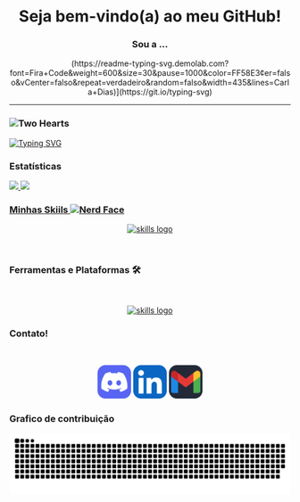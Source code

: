 
<div align="center">
 <h1 align="center"> Seja bem-vindo(a) ao meu GitHub! </h1> 
 <h3>Sou a ...</h3>
 (https://readme-typing-svg.demolab.com?font=Fira+Code&weight=600&size=30&pause=1000&color=FF58E3&center=falso&vCenter=falso&repeat=verdadeiro&random=falso&width=435&lines=Carla+Dias)](https://git.io/typing-svg) 
</div>

---
### <img src="https://raw.githubusercontent.com/Tarikul-Islam-Anik/Animated-Fluent-Emojis/master/Emojis/Smilies/Two%20Hearts.png" alt="Two Hearts" width="25" height="25" />

[![Typing SVG](https://readme-typing-svg.demolab.com?font=Fira+Code&size=30&pause=1008&color=AC7EA4&center=falso&vCenter=falso&repeat=verdadeiro&random=falso&width=435&lines=Desenvolvedora+Frontend)](https://git.io/typing-svg) 

### Estatísticas 

 <div>
   <a href="https://github.com/diascarla">
   <img height="180em" src="https://github-readme-stats.vercel.app/api?username=diascarla&show_icons=true&theme=dracula&include_all_commits=true&count_private=true"/>
   <img height="180em" src="https://github-readme-stats.vercel.app/api/top-langs/?username=diascarla&layout=compact&langs_count=6&theme=dracula"/>  
</div>

### Minhas Skiils <img src="https://raw.githubusercontent.com/Tarikul-Islam-Anik/Telegram-Animated-Emojis/main/Smileys/Nerd%20Face.webp" alt="Nerd Face" width="25" height="25" /> 

<p align="center">
  <a href="https://skillicons.dev">
    <img src="https://skillicons.dev/icons?i=html,css,javascript,python,react,ts,sql&theme=dark" alt="skills logo"/>
  </a>
</p>
 
<br>

### Ferramentas e Plataformas 🛠

<br>

<p align="center">
  <a href="https://skillicons.dev">
    <img src="https://skillicons.dev/icons?i=git,github,vscode,figma,npm,redux,docker,express,postgres,prisma,vite,nodejs,&theme=dark" alt="skills logo"/>
  </a>
</p>

### Contato!

 <br>

 <p align="center">
    <a href="https://discord.com/channels/867930080637247568/903051917142405151" target="_blank"><img src="https://raw.githubusercontent.com/tandpfun/skill-icons/65dea6c4eaca7da319e552c09f4cf5a9a8dab2c8/icons/Discord.svg" heigth="60" width="60" style="max-width: 100%" target="_blank" alt="discord logo"></a>
    <a href="https:www.linkedin.com/in/devcarladias/"><img src="https://raw.githubusercontent.com/tandpfun/skill-icons/65dea6c4eaca7da319e552c09f4cf5a9a8dab2c8/icons/LinkedIn.svg" heigth="60" width="60" style="max-width: 100%" target="_blank" alt="microsoft-outlooh logo"></a>
    <a  href ="devcarladias@gmail.com" target="_blank"><img src="https://raw.githubusercontent.com/tandpfun/skill-icons/65dea6c4eaca7da319e552c09f4cf5a9a8dab2c8/icons/Gmail-Dark.svg" heigth="60" width="60" style="max-width: 100%" target="_blank" alt="linkedin logo"></a
  
</p>

<div>
 
  
  >
</div>

### Grafico de contribuição

![snake gif](https://github.com/diascarla/diascarla/blob/output/github-contribution-grid-snake.svg)
